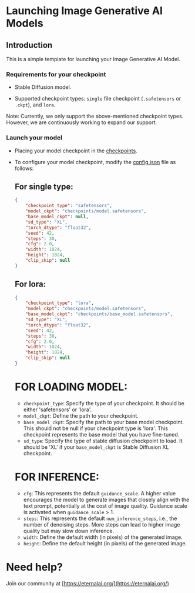 # Launching Image Generative AI Models

## Introduction

This is a simple template for launching your Image Generative AI Model.

### Requirements for your checkpoint

- Stable Diffusion model.

- Supported checkpoint types: `single` file checkpoint (`.safetensors` or `.ckpt`), and `lora`.

Note: Currently, we only support the above-mentioned checkpoint types. However, we are continuously working to expand our support.

### Launch your model
- Placing your model checkpoint in the [checkpoints](./checkpoints/). 

- To configure your model checkpoint, modify the [config.json](./config.json) file as follows:
    ## For single type:
    ```json
    {
        "checkpoint_type": "safetensors",
        "model_ckpt": "checkpoints/model.safetensors",
        "base_model_ckpt": null,
        "sd_type": "XL",
        "torch_dtype": "float32",
        "seed": 42,
        "steps": 30,
        "cfg": 2.0,
        "width": 1024,
        "height": 1024,
        "clip_skip": null
    }
    ```
    ## For lora:
    ```json
    {
        "checkpoint_type": "lora",
        "model_ckpt": "checkpoints/model.safetensors",
        "base_model_ckpt": "checkpoints/base_model.safetensors",
        "sd_type": "XL",
        "torch_dtype": "float32",
        "seed": 42,
        "steps": 30,
        "cfg": 2.0,
        "width": 1024,
        "height": 1024,
        "clip_skip": null
    }
    ```

    # FOR LOADING MODEL:

    - `checkpoint_type`: Specify the type of your checkpoint. It should be either 'safetensors' or 'lora'.
    - `model_ckpt`: Define the path to your checkpoint.
    - `base_model_ckpt`: Specify the path to your base model checkpoint. This should not be null if your checkpoint type is 'lora'. This checkpoint represents the base model that you have fine-tuned.
    - `sd_type`: Specify the type of stable diffusion checkpoint to load. It should be 'XL' if your `base_model_ckpt` is Stable Diffusion XL checkpoint.

    # FOR INFERENCE:
    - `cfg`:  This represents the default `guidance_scale`. A higher value encourages the model to generate images that closely align with the text prompt, potentially at the cost of image quality. Guidance scale is activated when `guidance_scale` > 1.
    - `steps`: This represents the default `num_inference_steps`, i.e., the number of denoising steps. More steps can lead to higher image quality but may slow down inference.
    - `width`: Define the default width (in pixels) of the generated image.
    - `height`: Define the default height (in pixels) of the generated image.

# Need help?

Join our community at [https://eternalai.org/](https://eternalai.org/)